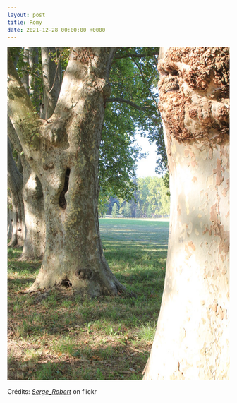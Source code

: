 ```yaml
---
layout: post
title: Romy
date: 2021-12-28 00:00:00 +0000
---
```


![Romy](/images/2021-12-28.jpg)

Crédits: [_Serge_Robert_](https://www.flickr.com/people/sergerobert/) on flickr
